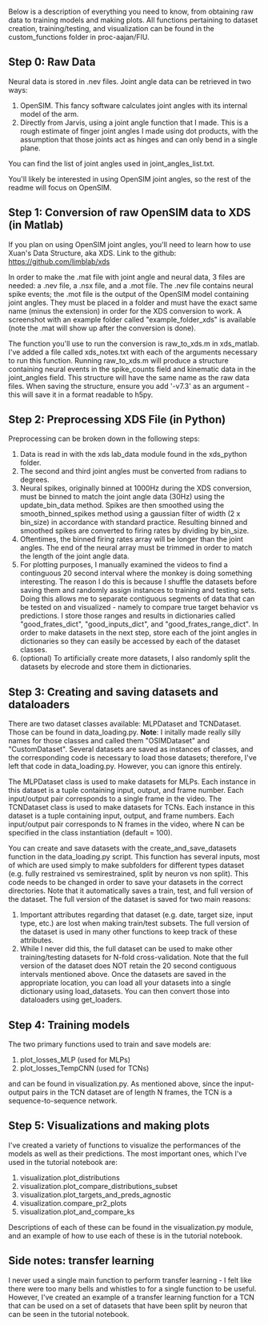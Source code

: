 Below is a description of everything you need to know, from obtaining raw data to training models and making plots. All functions pertaining to dataset creation, training/testing, and visualization can be found in the custom_functions folder in proc-aajan/FIU.

## **Step 0: Raw Data**

Neural data is stored in .nev files. Joint angle data can be retrieved in two ways:
1) OpenSIM. This fancy software calculates joint angles with its internal model of the arm.
2) Directly from Jarvis, using a joint angle function that I made. This is a rough estimate of finger joint angles I made using dot products, with the assumption that those joints act as hinges and can only bend in a single plane.

You can find the list of joint angles used in joint_angles_list.txt.

You'll likely be interested in using OpenSIM joint angles, so the rest of the readme will focus on OpenSIM.

## **Step 1: Conversion of raw OpenSIM data to XDS (in Matlab)**

If you plan on using OpenSIM joint angles, you'll need to learn how to use Xuan's Data Structure, aka XDS. Link to the github: https://github.com/limblab/xds

In order to make the .mat file with joint angle and neural data, 3 files are needed: a .nev file, a .nsx file, and a .mot file. The .nev file contains neural spike events; the .mot file is the output of the OpenSIM model containing joint angles. They must be placed in a folder and must have the exact same name (minus the extension) in order for the XDS conversion to work. A screenshot with an example folder called "example_folder_xds" is available (note the .mat will show up after the conversion is done). 

The function you'll use to run the conversion is raw_to_xds.m in xds_matlab. I've added a file called xds_notes.txt with each of the arguments necessary to run this function. Running raw_to_xds.m will produce a structure containing neural events in the spike_counts field and kinematic data in the joint_angles field. This structure will have the same name as the raw data files. When saving the structure, ensure you add '-v7.3' as an argument - this will save it in a format readable to h5py.

## **Step 2: Preprocessing XDS File (in Python)**

Preprocessing can be broken down in the following steps:
1) Data is read in with the xds lab_data module found in the xds_python folder.
2) The second and third joint angles must be converted from radians to degrees.
3) Neural spikes, originally binned at 1000Hz during the XDS conversion, must be binned to match the joint angle data (30Hz) using the update_bin_data method. Spikes are then smoothed using the smooth_binned_spikes method using a gaussian filter of width (2 x bin_size) in accordance with standard practice. Resulting binned and smoothed spikes are converted to firing rates by dividing by bin_size.
4) Oftentimes, the binned firing rates array will be longer than the joint angles. The end of the neural array must be trimmed in order to match the length of the joint angle data.
5) For plotting purposes, I manually examined the videos to find a continguous 20 second interval where the monkey is doing something interesting. The reason I do this is because I shuffle the datasets before saving them and randomly assign instances to training and testing sets. Doing this allows me to separate contiguous segments of data that can be tested on and visualized - namely to compare true target behavior vs predictions. I store those ranges and results in dictionaries called "good_frates_dict", "good_inputs_dict", and "good_frates_range_dict". In order to make datasets in the next step, store each of the joint angles in dictionaries so they can easily be accessed by each of the dataset classes.
6) (optional) To artificially create more datasets, I also randomly split the datasets by elecrode and store them in dictionaries.

## **Step 3: Creating and saving datasets and dataloaders**

There are two dataset classes available: MLPDataset and TCNDataset. Those can be found in data_loading.py.
**Note**: I initally made really silly names for those classes and called them "OSIMDataset" and "CustomDataset". Several datasets are saved as instances of classes, and the corresponding code is necessary to load those datasets; therefore, I've left that code in data_loading.py. However, you can ignore this entirely.

The MLPDataset class is used to make datasets for MLPs. Each instance in this dataset is a tuple containing input, output, and frame number. Each input/output pair corresponds to a single frame in the video.
The TCNDataset class is used to make datasets for TCNs. Each instance in this dataset is a tuple containing input, output, and frame numbers. Each input/output pair corresponds to N frames in the video, where N can be specified in the class instantiation (default = 100). 

You can create and save datasets with the create_and_save_datasets function in the data_loading.py script. This function has several inputs, most of which are used simply to make subfolders for different types dataset (e.g. fully restrained vs semirestrained, split by neuron vs non split). This code needs to be changed in order to save your datasets in the correct directories. Note that it automatically saves a train, test, and full version of the dataset. The full version of the dataset is saved for two main reasons: 
1) Important attributes regarding that dataset (e.g. date, target size, input type, etc.) are lost when making train/test subsets. The full version of the dataset is used in many other functions to keep track of these attributes. 
2) While I never did this, the full dataset can be used to make other training/testing datasets for N-fold cross-validation. Note that the full version of the dataset does NOT retain the 20 second contiguous intervals mentioned above.
Once the datasets are saved in the appropriate location, you can load all your datasets into a single dictionary using load_datasets. You can then convert those into dataloaders using get_loaders.

## **Step 4: Training models**
The two primary functions used to train and save models are:

1) plot_losses_MLP (used for MLPs)
2) plot_losses_TempCNN (used for TCNs)

and can be found in visualization.py. As mentioned above, since the input-output pairs in the TCN dataset are of length N frames, the TCN is a sequence-to-sequence network.

## **Step 5: Visualizations and making plots**

I've created a variety of functions to visualize the performances of the models as well as their predictions. The most important ones, which I've used in the tutorial notebook are: 

1) visualization.plot_distributions
2) visualization.plot_compare_distributions_subset
3) visualization.plot_targets_and_preds_agnostic
4) visualization.compare_pr2_plots
5) visualization.plot_and_compare_ks

Descriptions of each of these can be found in the visualization.py module, and an example of how to use each of these is in the tutorial notebook.

## **Side notes: transfer learning**

I never used a single main function to perform transfer learning - I felt like there were too many bells and whistles to for a single function to be useful. However, I've created an example of a transfer learning function for a TCN that can be used on a set of datasets that have been split by neuron that can be seen in the tutorial notebook.